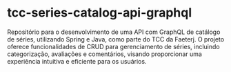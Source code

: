 # tcc-series-catalog-api-graphql
Repositório para o desenvolvimento de uma API com GraphQL de catálogo de séries, utilizando Spring e Java, como parte do TCC da Faeterj. O projeto oferece funcionalidades de CRUD para gerenciamento de séries, incluindo categorização, avaliações e comentários, visando proporcionar uma experiência intuitiva e eficiente para os usuários.
